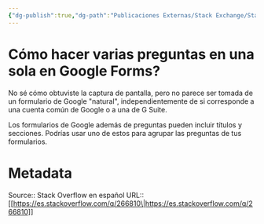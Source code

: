 ```yaml
---
{"dg-publish":true,"dg-path":"Publicaciones Externas/Stack Exchange/Stack Overflow en español/es.stackoverflow.com-266810.md","permalink":"/publicaciones-externas/stack-exchange/stack-overflow-en-espanol/es-stackoverflow-com-266810/","title":"Cómo hacer varias preguntas en una sola en Google Forms?","hide":true,"noteIcon":"default","created":"2024-04-03T12:49:10.355-06:00","updated":"2024-04-05T16:43:55.385-06:00"}
---
```


# Cómo hacer varias preguntas en una sola en Google Forms?

No sé cómo obtuviste la captura de pantalla, pero no parece ser tomada de un formulario de Google "natural", independientemente de si corresponde a una cuenta común de Google o a una de G Suite.


Los formularios de Google además de preguntas pueden incluir títulos y secciones. Podrías usar uno de estos para agrupar las preguntas de tus formularios.


# Metadata
Source:: Stack Overflow en español
URL:: [[https://es.stackoverflow.com/q/266810\|https://es.stackoverflow.com/q/266810]]

